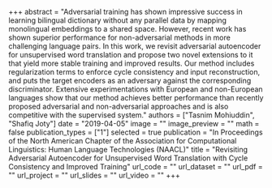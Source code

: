 +++
abstract = "Adversarial training has shown impressive success in learning bilingual dictionary without any parallel data by mapping monolingual embeddings to a shared space. However, recent work has shown superior performance for non-adversarial methods in more challenging language pairs. In this work, we revisit adversarial autoencoder for unsupervised word translation and propose two novel extensions to it that yield more stable training and improved results. Our method includes regularization terms to enforce cycle consistency and input reconstruction, and puts the target encoders as an adversary against the corresponding discriminator. Extensive experimentations with European and non-European languages show that our method achieves better performance than recently proposed adversarial and non-adversarial approaches and is also competitive with the supervised system." 
authors = ["Tasnim Mohiuddin", "Shafiq Joty"]
date = "2019-04-05"
image = ""
image_preview = ""
math = false
publication_types = ["1"]
selected = true
publication = "In Proceedings of the North American Chapter of the Association for Computational Linguistics: Human Language Technologies (NAACL)"
title = "Revisiting Adversarial Autoencoder for Unsupervised Word Translation with Cycle Consistency and Improved Training"
url_code = ""
url_dataset = ""
url_pdf = ""
url_project = ""
url_slides = ""
url_video = ""
+++
